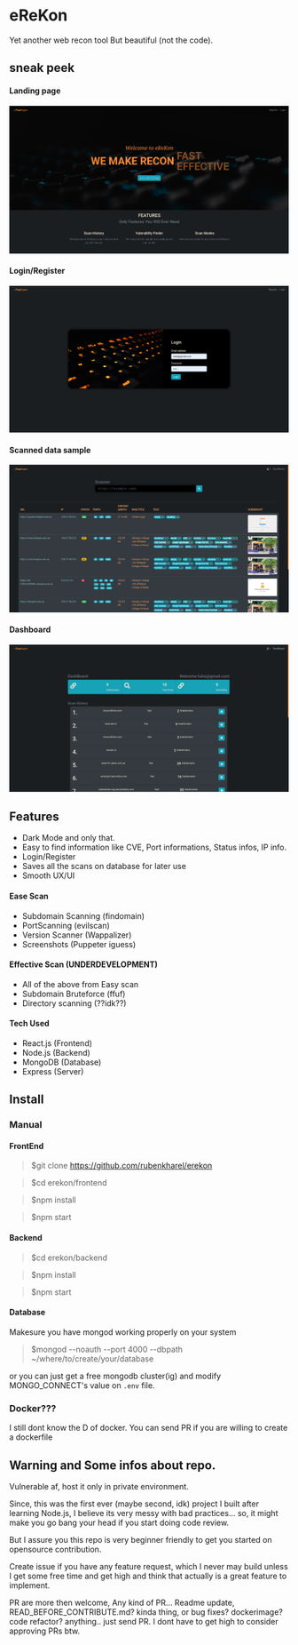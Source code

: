 # eReKon

Yet another web recon tool But beautiful (not the code). 

## sneak peek

#### Landing page
![landing](https://raw.githubusercontent.com/rubenkharel/eReKon/main/repoAssets/landing.png)
#### Login/Register
![login](https://raw.githubusercontent.com/rubenkharel/eReKon/main/repoAssets/login.png)
#### Scanned data sample
![Sample](https://raw.githubusercontent.com/rubenkharel/eReKon/main/repoAssets/scanner.png)
#### Dashboard
![Dash](https://raw.githubusercontent.com/rubenkharel/eReKon/main/repoAssets/dash.png)

## Features
- Dark Mode and only that.
- Easy to find information like CVE, Port informations, Status infos, IP info.
- Login/Register
- Saves all the scans on database for later use
- Smooth UX/UI
#### Ease Scan
- Subdomain Scanning (findomain)
- PortScanning (evilscan)
- Version Scanner (Wappalizer)
- Screenshots (Puppeter iguess)

#### Effective Scan (UNDERDEVELOPMENT)
- All of the above from Easy scan
- Subdomain Bruteforce (ffuf) 
- Directory scanning (??idk??) 
#### Tech Used
- React.js (Frontend)
- Node.js (Backend)
- MongoDB (Database)
- Express (Server)

## Install

### Manual
#### FrontEnd 

> $git clone https://github.com/rubenkharel/erekon

> $cd erekon/frontend

> $npm install

> $npm start

#### Backend

> $cd erekon/backend

> $npm install

> $npm start

#### Database

Makesure you have mongod working properly on your system

> $mongod --noauth --port 4000 --dbpath ~/where/to/create/your/database

or you can just get a free mongodb cluster(ig) and modify MONGO_CONNECT's value on `.env` file.


### Docker???
I still dont know the D of docker. You can send PR if you are willing to create a dockerfile

## Warning and Some infos about repo.

Vulnerable af, host it only in private environment.

Since, this was the first ever (maybe second, idk) project I built after learning Node.js, I believe its very messy with bad practices... so, it might make you go bang your head if you start doing code review.

But I assure you this repo is very beginner friendly to get you started on opensource contribution.

Create issue if you have any feature request, which I never may build unless I get some free time and get high and think that actually is a great feature to implement.

PR are more then welcome, Any kind of PR... Readme update, READ_BEFORE_CONTRIBUTE.md? kinda thing, or bug fixes? dockerimage? code refactor? anything.. just send PR. I dont have to get high to consider approving PRs btw. 

